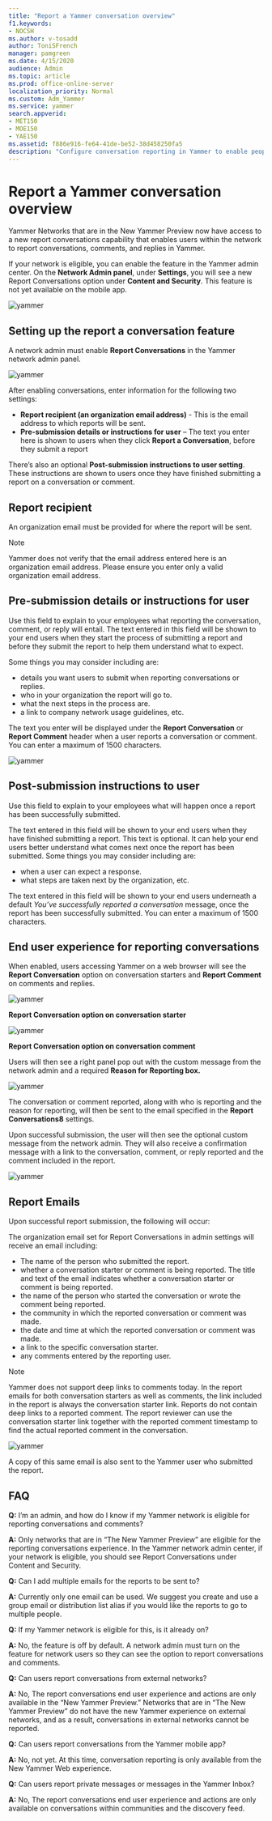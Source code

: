 ```yaml
---
title: "Report a Yammer conversation overview"
f1.keywords:
- NOCSH
ms.author: v-tosadd
author: ToniSFrench
manager: pamgreen
ms.date: 4/15/2020
audience: Admin
ms.topic: article
ms.prod: office-online-server
localization_priority: Normal
ms.custom: Adm_Yammer
ms.service: yammer
search.appverid:
- MET150
- MOE150
- YAE150
ms.assetid: f886e916-fe64-41de-be52-38d458250fa5
description: "Configure conversation reporting in Yammer to enable people to report conversation starter posts and comments that do not follow guidelines or policies."
---
```


# Report a Yammer conversation overview

 Yammer Networks that are in the New Yammer Preview now have access to a new report conversations capability that enables users within the network to report conversations, comments, and replies in Yammer.

If your network is eligible, you can enable the feature in the Yammer admin center. On the **Network Admin panel**, under **Settings**, you will see a new Report Conversations option under **Content and Security**. This feature is not yet available on the mobile app.

![yammer](../media/yammer-conversations-admin-reportconversations.png)

## Setting up the report a conversation feature

A network admin must enable **Report Conversations** in the Yammer network admin panel.

![yammer](../media/yammer-conversations-fulladmin-panel.png)

After enabling conversations, enter information for the following two settings:

- **Report recipient (an organization email address)** - This is the email address to which reports will be sent.
- **Pre-submission details or instructions for user** – The text you enter here is shown to users when they click **Report a Conversation**, before they submit a report

There’s also an optional **Post-submission instructions to user setting**. These instructions are shown to users once they have finished submitting a report on a conversation or comment.

## Report recipient

An organization email must be provided for where the report will be sent.

> [!NOTE]
> Yammer does not verify that the email address entered here is an organization email address. Please ensure you enter only a valid organization email address.

## Pre-submission details or instructions for user

Use this field to explain to your employees what reporting the conversation, comment, or reply will entail. The text entered in this field will be shown to your end users when they start the process of submitting a report and before they submit the report to help them understand what to expect.

Some things you may consider including are:

- details you want users to submit when reporting conversations or replies.
- who in your organization the report will go to.
- what the next steps in the process are.
- a link to company network usage guidelines, etc.

The text you enter will be displayed under the **Report Conversation** or **Report Comment** header when a user reports a conversation or comment. You can enter a maximum of 1500 characters.

![yammer](../media/yammer-conversations-report-comment.png)

## Post-submission instructions to user

Use this field to explain to your employees what will happen once a report has been successfully submitted.

The text entered in this field will be shown to your end users when they have finished submitting a report. This text is optional. It can help your end users better understand what comes next once the report has been submitted. Some things you may consider including are:

- when a user can expect a response.
- what steps are taken next by the organization, etc.

The text entered in this field will be shown to your end users underneath a default *You’ve successfully reported a conversation* message, once the report has been successfully submitted. You can enter a maximum of 1500 characters.

## End user experience for reporting conversations

When enabled, users accessing Yammer on a web browser will see the **Report Conversation** option on conversation starters and **Report Comment** on comments and replies.

![yammer](../media/yammer-conversations-report-dropdown.png)

**Report Conversation option on conversation starter**


![yammer](../media/yammer-conversations-report-comment-dropdown.png)

**Report Conversation option on conversation comment**

Users will then see a right panel pop out with the custom message from the network admin and a required **Reason for Reporting box.**

![yammer](../media/yammer-conversations-report-comment.png)

The conversation or comment reported, along with who is reporting and the reason for reporting, will then be sent to the email specified in the **Report Conversations8** settings.

Upon successful submission, the user will then see the optional custom message from the network admin. They will also receive a confirmation message with a link to the conversation, comment, or reply reported and the comment included in the report.

![yammer](../media/yammer-conversations-report-submitted-panel-closeup.png)

## Report Emails

Upon successful report submission, the following will occur:

The organization email set for Report Conversations in admin settings will receive an email including: 
- The name of the person who submitted the report.
- whether a conversation starter or comment is being reported. The title and text of the email indicates whether a conversation starter or comment is being reported.
- the name of the person who started the conversation or wrote the comment being reported.
- the community in which the reported conversation or comment was made.
- the date and time at which the reported conversation or comment was made. 
- a link to the specific conversation starter.
- any comments entered by the reporting user.

> [!NOTE]
> Yammer does not support deep links to comments today. In the report emails for both conversation starters as well as comments, the link included in the report is always the conversation starter link. Reports do not contain deep links to a reported comment. The report reviewer can use the conversation starter link together with the reported comment timestamp to find the actual reported comment in the conversation.

![yammer](../media/yammer-conversaton-reportcomments-email.png)

A copy of this same email is also sent to the Yammer user who submitted the report.

## FAQ

**Q:** I’m an admin, and how do I know if my Yammer network is eligible for reporting conversations and comments?

**A:** Only networks that are in “The New Yammer Preview” are eligible for the reporting conversations experience. In the Yammer network admin center, if your network is eligible, you should see Report Conversations under Content and Security.

**Q:** Can I add multiple emails for the reports to be sent to?

**A:** Currently only one email can be used. We suggest you create and use a group email or distribution list alias if you would like the reports to go to multiple people.

**Q:** If my Yammer network is eligible for this, is it already on?

**A:** No, the feature is off by default. A network admin must turn on the feature for network users so they can see the option to report conversations and comments.

**Q:** Can users report conversations from external networks?

**A:** No, The report conversations end user experience and actions are only available in the “New Yammer Preview.” Networks that are in “The New Yammer Preview” do not have the new Yammer experience on external networks, and as a result, conversations in external networks cannot be reported.

**Q:** Can users report conversations from the Yammer mobile app?

**A:** No, not yet. At this time, conversation reporting is only available from the New Yammer Web experience.

**Q:** Can users report private messages or messages in the Yammer Inbox?

**A:** No, The report conversations end user experience and actions are only available on conversations within communities and the discovery feed.
